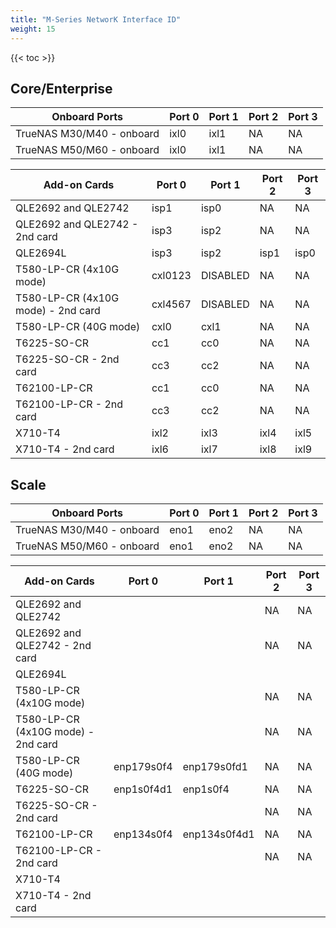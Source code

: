 ```yaml
---
title: "M-Series NetworK Interface ID"
weight: 15
---
```

{{< toc >}}

## Core/Enterprise ##

| Onboard Ports| Port 0 | Port 1 | Port 2 | Port 3 |
| -------- | -------- | -------- | -------- | -------- |
| TrueNAS M30/M40 - onboard | ixl0 | ixl1 | NA | NA |
| TrueNAS M50/M60 - onboard | ixl0 | ixl1 | NA | NA |

| Add-on Cards | Port 0 | Port 1 | Port 2 | Port 3 |
| -------- | -------- | -------- | -------- | -------- |
| QLE2692 and QLE2742 | isp1 | isp0 | NA | NA |
| QLE2692 and QLE2742 - 2nd card | isp3 | isp2 | NA | NA 
| QLE2694L | isp3 | isp2 | isp1 | isp0 |
| T580-LP-CR (4x10G mode) | cxl0123 | DISABLED | NA | NA |
| T580-LP-CR (4x10G mode) - 2nd card | cxl4567 | DISABLED | NA | NA |
| T580-LP-CR (40G mode) | cxl0 | cxl1 | NA | NA |
| T6225-SO-CR | cc1 | cc0 | NA | NA |
| T6225-SO-CR - 2nd card | cc3 | cc2 | NA | NA |
| T62100-LP-CR | cc1 | cc0 | NA | NA |
| T62100-LP-CR - 2nd card | cc3 | cc2 | NA | NA |
| X710-T4 | ixl2 | ixl3 | ixl4 | ixl5 |
| X710-T4 - 2nd card | ixl6 | ixl7 | ixl8 | ixl9 |


## Scale ##

| Onboard Ports | Port 0 | Port 1 | Port 2 | Port 3 |
| -------- | -------- | -------- | -------- | -------- |
| TrueNAS M30/M40 - onboard | eno1 | eno2 | NA | NA |
| TrueNAS M50/M60 - onboard | eno1 | eno2 | NA | NA |

| Add-on Cards | Port 0 | Port 1 | Port 2 | Port 3 |
| -------- | -------- | -------- | -------- | -------- |
| QLE2692 and QLE2742 | | | NA | NA |
| QLE2692 and QLE2742 - 2nd card | | | NA | NA |
| QLE2694L | | | | |
| T580-LP-CR (4x10G mode) | | | NA | NA |
| T580-LP-CR (4x10G mode) - 2nd card | | | NA | NA |
| T580-LP-CR (40G mode) | enp179s0f4 | enp179s0fd1 | NA | NA |
| T6225-SO-CR | enp1s0f4d1 | enp1s0f4 | NA | NA |
| T6225-SO-CR - 2nd card | | | NA | NA |
| T62100-LP-CR | enp134s0f4 | enp134s0f4d1 | NA | NA |
| T62100-LP-CR - 2nd card | | | NA | NA |
| X710-T4 | | | | |
| X710-T4 - 2nd card | | | | |

